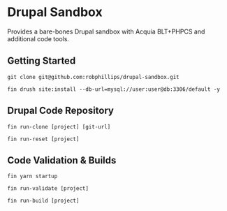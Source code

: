 # Drupal Sandbox

Provides a bare-bones Drupal sandbox with Acquia BLT+PHPCS and additional code tools.

## Getting Started

```shell
git clone git@github.com:robphillips/drupal-sandbox.git
```
```shell
fin drush site:install --db-url=mysql://user:user@db:3306/default -y
```

## Drupal Code Repository

```shell
fin run-clone [project] [git-url]
```
```shell
fin run-reset [project]
```

## Code Validation & Builds

```shell
fin yarn startup
```
```shell
fin run-validate [project]
```
```shell
fin run-build [project]
```
